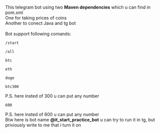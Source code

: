 This telegram bot using two **Maven dependencies** which u can find in pom.xml </br>
One for taking prices of coins</br>
Another to conect Java and tg bot</br>
</br>
Bot support following comands:</br>
```bush
/start
```
``` bush
/all
```
``` bush
btc
```
``` bush
eth
```
``` bush
doge
```
``` bush
btc300
```
P.S. here insted of 300 u can put any number
``` bush
600
```
P.S. here insted of 600 u can put any number</br>
Btw here is bot name **@it_start_practice_bot** u can try to run it in tg, but priviously write to me that i turn it on



